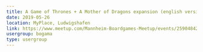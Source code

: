 ```yaml
---
title: A Game of Thrones + A Mother of Dragons expansion (english versions) 
date: 2019-05-26
location: MyPlace, Ludwigshafen
link: https://www.meetup.com/Mannheim-Boardgames-Meetup/events/259048421/
usergroup: bogama
type: usergroup
---
```

